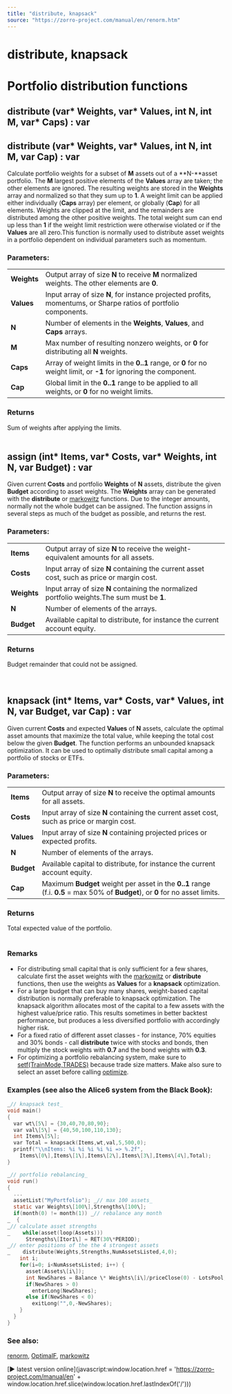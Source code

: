 ```yaml
---
title: "distribute, knapsack"
source: "https://zorro-project.com/manual/en/renorm.htm"
---
```


# distribute, knapsack

# Portfolio distribution functions

## distribute (var\* Weights, var\* Values, int N, int M, var\* Caps) : var

## distribute (var\* Weights, var\* Values, int N, int M, var Cap) : var

Calculate portfolio weights for a subset of **M** assets out of a **N-**asset portfolio. The **M** largest positive elements of the **Values** array are taken; the other elements are ignored. The resulting weights are stored in the **Weights** array and normalized so that they sum up to **1**. A weight limit can be applied either individually (**Caps** array) per element, or globally (**Cap**) for all elements. Weights are clipped at the limit, and the remainders are distributed among the other positive weights. The total weight sum can end up less than **1** if the weight limit restriction were otherwise violated or if the **Values** are all zero.This function is normally used to distribute asset weights in a portfolio dependent on individual parameters such as momentum.

### Parameters:

<table border="0"><tbody><tr><td><strong>Weights</strong></td><td>Output array&nbsp;of size <strong>N </strong>to receive <strong>M</strong> normalized weights. The other elements are <strong>0</strong>.</td></tr><tr><td><strong>Values</strong></td><td>Input array of size <strong>N</strong>, for instance projected profits, momentums, or Sharpe ratios of portfolio components.</td></tr><tr><td><strong>N</strong></td><td>Number of elements in the <strong>Weights</strong>, <strong>Values</strong>, and <strong>Caps</strong> arrays.</td></tr><tr><td><strong>M</strong></td><td>Max number of resulting nonzero weights, or <strong>0</strong> for distributing all <strong>N</strong> weights.</td></tr><tr><td><strong>Caps</strong></td><td>Array of weight limits in the <strong>0..1</strong> range, or <strong>0</strong> for no weight limit, or <strong>-1</strong> for ignoring the component.</td></tr><tr><td><strong>Cap</strong></td><td>Global limit in the <strong>0..1</strong> range to be applied to all weights, or <strong>0</strong> for no weight limits.</td></tr></tbody></table>

### Returns

Sum of weights after applying the limits.  
 

## assign (int\* Items, var\* Costs, var\* Weights, int N, var Budget) : var

Given current **Costs** and portfolio **Weights** of **N** assets, distribute the given **Budget** according to asset weights. The **Weights** array can be generated with the **distribute** or [markowitz](105_markowitz.md) functions. Due to the integer amounts, normally not the whole budget can be assigned. The function assigns in several steps as much of the budget as possible, and returns the rest.

### Parameters:

<table border="0"><tbody><tr><td><strong>Items</strong></td><td>Output array&nbsp;of size <strong>N </strong>to receive the weight-equivalent amounts for all assets.</td></tr><tr><td><strong>Costs</strong></td><td>Input array of size <strong>N</strong> containing the current asset cost, such as price or margin cost.</td></tr><tr><td><strong>Weights</strong></td><td>Input array of size <strong>N</strong> containing the normalized portfolio weights.The sum must be <strong>1</strong>.</td></tr><tr><td><strong>N</strong></td><td>Number of elements of the arrays.</td></tr><tr><td><strong>Budget</strong></td><td>Available capital to distribute, for instance the current account equity.</td></tr></tbody></table>

### Returns

Budget remainder that could not be assigned.  
   
 

## knapsack (int\* Items, var\* Costs, var\* Values, int N, var Budget, var Cap) : var

Given current **Costs** and expected **Values** of **N** assets, calculate the optimal asset amounts that maximize the total value, while keeping the total cost below the given **Budget**. The function performs an unbounded knapsack optimization. It can be used to optimally distribute small capital among a portfolio of stocks or ETFs. 

### Parameters:

<table border="0"><tbody><tr><td><strong>Items</strong></td><td>Output array&nbsp;of size <strong>N </strong>to receive the optimal amounts for all assets.</td></tr><tr><td><strong>Costs</strong></td><td>Input array of size <strong>N</strong> containing the current asset cost, such as price or margin cost.</td></tr><tr><td><strong>Values</strong></td><td>Input array of size <strong>N</strong> containing projected prices or expected profits.</td></tr><tr><td><strong>N</strong></td><td>Number of elements of the arrays.</td></tr><tr><td><strong>Budget</strong></td><td>Available capital to distribute, for instance the current account equity.</td></tr><tr><td><strong>Cap</strong></td><td>Maximum <strong>Budget</strong> weight per asset in the <strong>0..1</strong> range (f.i. <strong>0.5</strong> = max 50% of <strong>Budget</strong>), or <strong>0</strong> for no asset limits.</td></tr></tbody></table>

### Returns

Total expected value of the portfolio.  
 

### Remarks

*   For distributing small capital that is only sufficient for a few shares, calculate first the asset weights with the [markowitz](105_markowitz.md) or **distribute** functions, then use the weights as **Values** for a **knapsack** optimization.
*   For a large budget that can buy many shares, weight-based capital distribution is normally preferable to knapsack optimization. The knapsack algorithm allocates most of the capital to a few assets with the highest value/price ratio. This results sometimes in better backtest performance, but produces a less diversified portfolio with accordingly higher risk.
*   For a fixed ratio of different asset classes - for instance, 70% equities and 30% bonds - call **distribute** twice with stocks and bonds, then multiply the stock weights with **0.7** and the bond weights with **0.3**.
*   For optimizing a portfolio rebalancing system, make sure to [setf(TrainMode,TRADES)](016_OptimalF_money_management.md) because trade size matters. Make also sure to select an asset before calling [optimize](107_optimize.md).

### Examples (see also the Alice6 system from the Black Book):

```c
_// knapsack test_
void main() 
{
  var wt\[5\] = {30,40,70,80,90};
  var val\[5\] = {40,50,100,110,130};
  int Items\[5\];
  var Total = knapsack(Items,wt,val,5,500,0); 
  printf("\\nItems: %i %i %i %i %i => %.2f",
    Items\[0\],Items\[1\],Items\[2\],Items\[3\],Items\[4\],Total);
}
```
```c
_// portfolio rebalancing_
void run() 
{
  ...
  assetList("MyPortfolio"); _// max 100 assets_
  static var Weights\[100\],Strengths\[100\];
  if(month(0) != month(1)) _// rebalance any month
_  {
_// calculate asset strengths
_    while(asset(loop(Assets)))
      Strengths\[Itor1\] = RET(30\*PERIOD);
_// enter positions of the the 4 strongest assets
_    distribute(Weights,Strengths,NumAssetsListed,4,0);
    int i;
    for(i=0; i<NumAssetsListed; i++) {
      asset(Assets\[i\]);
      int NewShares = Balance \* Weights\[i\]/priceClose(0) - LotsPool;
      if(NewShares > 0)
        enterLong(NewShares);
      else if(NewShares < 0)
        exitLong("",0,-NewShares);
    }
  } 
}
```

### See also:

[renorm](cfilter.md), [OptimalF](016_OptimalF_money_management.md), [markowitz](105_markowitz.md)

[► latest version online](javascript:window.location.href = 'https://zorro-project.com/manual/en' + window.location.href.slice\(window.location.href.lastIndexOf\('/'\)\))
